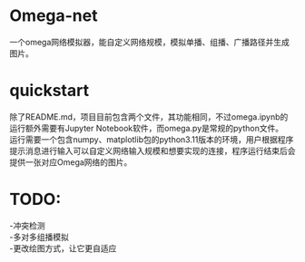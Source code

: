 # Omega-net
一个omega网络模拟器，能自定义网络规模，模拟单播、组播、广播路径并生成图片。

# quickstart
除了README.md，项目目前包含两个文件，其功能相同，不过omega.ipynb的运行额外需要有Jupyter Notebook软件，而omega.py是常规的python文件。<br>
运行需要一个包含numpy、matplotlib包的python3.11版本的环境，用户根据程序提示消息进行输入可以自定义网络输入规模和想要实现的连接，程序运行结束后会提供一张对应Omega网络的图片。<br>

# TODO:<br>
-冲突检测<br>
-多对多组播模拟<br>
-更改绘图方式，让它更自适应<br>
